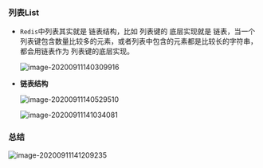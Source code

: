 ### 列表List

+ `Redis`中列表其实就是 链表结构，比如 列表键的 底层实现就是 链表，当一个列表键包含数量比较多的元素，或者列表中包含的元素都是比较长的字符串，都会用链表作为 列表键的底层实现。

  ![image-20200911140309916](C:\Users\Administrator\AppData\Roaming\Typora\typora-user-images\image-20200911140309916.png)

+ **链表结构**

  ![image-20200911140529510](C:\Users\Administrator\Desktop\Redis详解\imges\image-20200911140529510.png)

  ![image-20200911141034081](C:\Users\Administrator\Desktop\Redis详解\imges\image-20200911141034081.png)

### 总结

![image-20200911141209235](C:\Users\Administrator\Desktop\Redis详解\imges\image-20200911141209235.png)